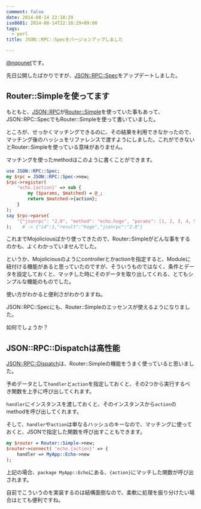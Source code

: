 ```yaml
---
comment: false
date: 2014-08-14 22:18:29
iso8601: 2014-08-14T22:18:29+09:00
tags:
  - perl
title: JSON::RPC::Specをバージョンアップしました

---
```


<p><a href="https://twitter.com/nqounet">@nqounet</a>です。</p>

<p>先日公開したばかりですが、<a href="https://metacpan.org/pod/JSON::RPC::Spec">JSON::RPC::Spec</a>をアップデートしました。</p>



<h2>Router::Simpleを使ってます</h2>

<p>もともと、<a href="https://metacpan.org/pod/JSON::RPC">JSON::RPC</a>が<a href="https://metacpan.org/pod/Router::Simple">Router::Simple</a>を使っていた事もあって、JSON::RPC::SpecでもRouter::Simpleを使って書いていました。</p>

<p>ところが、せっかくマッチングできるのに、その結果を利用できなかったので、マッチング後のハッシュをリファレンスで渡すようにしました。これができないとRouter::Simpleを使っている意味がありません。</p>

<p>マッチングを使ったmethodはこのように書くことができます。</p>

```perl
use JSON::RPC::Spec;
my $rpc = JSON::RPC::Spec->new;
$rpc->register(
    'echo.{action}' => sub {
        my ($params, $matched) = @_;
        return $matched->{action};
    }
);
say $rpc->parse(
    '{"jsonrpc": "2.0", "method": "echo.hoge", "params": [1, 2, 3, 4, 5], "id": 1}'
);    # -> {"id":1,"result":"hoge","jsonrpc":"2.0"}
```

<p>これまでMojoliciousばかり使ってきたので、Router::Simpleがどんな事をするのかも、よくわかっていませんでした。</p>

<p>というか、Mojoliciousのようにcontrollerとかactionを指定すると、Moduleに紐付ける機能があると思っていたのですが、そういうものではなく、条件とデータを設定しておくと、マッチした時にそのデータを取り出してくれる、とてもシンプルな機能のものでした。</p>

<p>使い方がわかると便利さがわかりますね。</p>

<p>JSON::RPC::Specにも、Router::Simpleのエッセンスが使えるようになりました。</p>

<p>如何でしょうか？</p>

<h2>JSON::RPC::Dispatchは高性能</h2>

<p><a href="https://metacpan.org/pod/JSON::RPC::Dispatch">JSON::RPC::Dispatch</a>は、Router::Simpleの機能をうまく使っていると思いました。</p>

<p>予めデータとして<code>handler</code>と<code>action</code>を指定しておくと、その2つから実行するべき関数を上手に呼び出してくれます。</p>

<p><code>handler</code>にインスタンスを渡しておくと、そのインスタンスから<code>action</code>のmethodを呼び出してくれます。</p>

<p>そして、<code>handler</code>や<code>action</code>は単なるハッシュのキーなので、マッチングに使っておくと、JSONで指定した関数を呼び出すこともできます。</p>

```perl
my $router = Router::Simple->new;
$router->connect( 'echo.{action}' => {
    handler => MyApp::Echo->new
);
```

<p>上記の場合、<code>package MyApp::Echo</code>にある、<code>{action}</code>にマッチした関数が呼び出されます。</p>

<p>自前でこういうのを実装するのは結構面倒なので、柔軟に処理を振り分けたい場合はとても便利ですね。</p>
    	